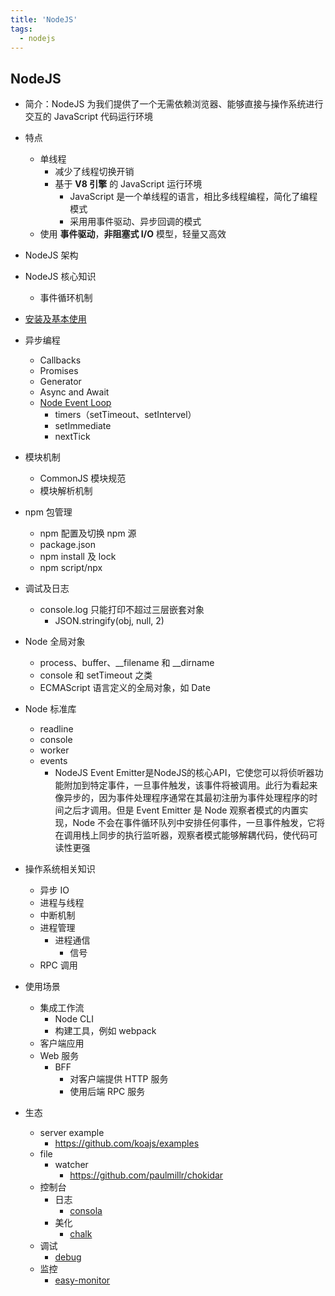 ```yaml
---
title: 'NodeJS'
tags:
  - nodejs
---
```


## NodeJS

- 简介：NodeJS 为我们提供了一个无需依赖浏览器、能够直接与操作系统进行交互的 JavaScript 代码运行环境
- 特点
  - 单线程
    - 减少了线程切换开销
    - 基于 **V8 引擎** 的 JavaScript 运行环境
      - JavaScript 是一个单线程的语言，相比多线程编程，简化了编程模式
      - 采用用事件驱动、异步回调的模式
  - 使用 **事件驱动**，**非阻塞式 I/O** 模型，轻量又高效
- NodeJS 架构
- NodeJS 核心知识
  - 事件循环机制
- [安装及基本使用](./安装及基本使用.md)
- 异步编程
  - Callbacks
  - Promises
  - Generator
  - Async and Await
  - [Node Event Loop](./Node%20Event%20Loop.md)
    - timers（setTimeout、setIntervel）
    - setImmediate
    - nextTick
- 模块机制
  - CommonJS 模块规范
  - 模块解析机制
- npm 包管理
  - npm 配置及切换 npm 源
  - package.json
  - npm install 及 lock
  - npm script/npx
- 调试及日志
  - console.log 只能打印不超过三层嵌套对象
    - JSON.stringify(obj, null, 2)
- Node 全局对象
  - process、buffer、__filename 和 __dirname
  - console 和 setTimeout 之类
  - ECMAScript 语言定义的全局对象，如 Date
- Node 标准库
  - readline
  - console
  - worker
  - events
    - NodeJS Event Emitter是NodeJS的核心API，它使您可以将侦听器功能附加到特定事件，一旦事件触发，该事件将被调用。此行为看起来像异步的，因为事件处理程序通常在其最初注册为事件处理程序的时间之后才调用。但是 Event Emitter 是 Node 观察者模式的内置实现，Node 不会在事件循环队列中安排任何事件，一旦事件触发，它将在调用栈上同步的执行监听器，观察者模式能够解耦代码，使代码可读性更强
- 操作系统相关知识
  - 异步 IO
  - 进程与线程
  - 中断机制
  - 进程管理
    - 进程通信
      - 信号
  - RPC 调用
- 使用场景
  - 集成工作流
    - Node CLI
    - 构建工具，例如 webpack
  - 客户端应用
  - Web 服务
    - BFF
      - 对客户端提供 HTTP 服务
      - 使用后端 RPC 服务

- 生态
  - server example
    - https://github.com/koajs/examples
  - file
    - watcher
      - https://github.com/paulmillr/chokidar
  - 控制台
    - 日志 
      - [consola](https://github.com/unjs/consola)
    - 美化
      - [chalk](https://github.com/chalk/chalk)
  - 调试
    - [debug](https://github.com/visionmedia/debug)
  - 监控
    - [easy-monitor](https://github.com/hyj1991/easy-monitor)
